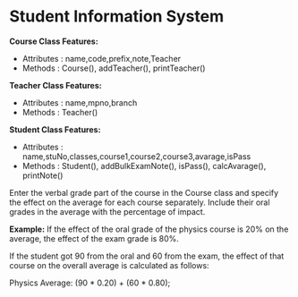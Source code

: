 # Student Information System

**Course Class Features:**

- Attributes : name,code,prefix,note,Teacher
- Methods : Course(), addTeacher(), printTeacher()

**Teacher Class Features:**

- Attributes : name,mpno,branch
- Methods : Teacher()

**Student Class Features:**

- Attributes : name,stuNo,classes,course1,course2,course3,avarage,isPass
- Methods : Student(), addBulkExamNote(), isPass(), calcAvarage(), printNote()

Enter the verbal grade part of the course in the Course class and specify the effect on the average for each course separately. Include their oral grades in the average with the percentage of impact.

**Example:** If the effect of the oral grade of the physics course is 20% on the average, the effect of the exam grade is 80%.

If the student got 90 from the oral and 60 from the exam, the effect of that course on the overall average is calculated as follows:

Physics Average: (90 * 0.20) + (60 * 0.80);
